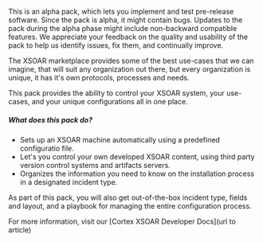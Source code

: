 This is an alpha pack, which lets you implement and test pre-release software. Since the pack is alpha, it might contain bugs. Updates to the pack during the alpha phase might include non-backward compatible features. We appreciate your feedback on the quality and usability of the pack to help us identify issues, fix them, and continually improve.

The XSOAR marketplace provides some of the best use-cases that we can imagine, that will suit any organization out there, but every organization is unique, it has it's own protocols, processes and needs.

This pack provides the ability to control your XSOAR system, your use-cases, and your unique configurations all in one place. 

##### What does this pack do?
* Sets up an XSOAR machine automatically using a predefined configuratio file.
* Let's you control your own developed XSOAR content, using third party version control systems and artifacts servers.
* Organizes the information you need to know on the installation process in a designated incident type.

As part of this pack, you will also get out-of-the-box incident type, fields and layout, and a playbook for managing the entire configuration process.

For more information, visit our [Cortex XSOAR Developer Docs](url to article)